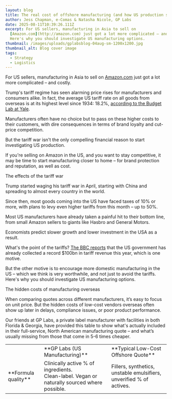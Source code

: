 ```yaml
---
layout: blog
title: The real cost of offshore manufacturing (and how US production solves it!)
author: Jess Chapman, e-Comas & Natasha Nicole, GP Labs
date: 2025-08-11T10:39:26.111Z
excerpt: For US sellers, manufacturing in Asia to sell on
  [Amazon.com](http://amazon.com) just got a lot more complicated – and costly.
  Here's why you should investigate US manufacturing options.
thumbnail: /images/uploads/gplabsblog-04aug-sm-1200x1200.jpg
thumbnail_alt: Blog cover image
tags:
  - Strategy
  - Logistics
---
```

<!--StartFragment-->

For US sellers, manufacturing in Asia to sell on [Amazon.com](http://amazon.com) just got a lot more complicated – and costly. 

Trump's tariff regime has seen alarming price rises for manufacturers and consumers alike. In fact, the average US tariff rate on all goods from overseas is at its highest level since 1934: 18.2%, [according to the Budget Lab at Yale](https://budgetlab.yale.edu/research/state-us-tariffs-july-28-2025).

Manufacturers often have no choice but to pass on these higher costs to their customers, with dire consequences in terms of brand loyalty and cut-price competition. 

But the tariff war isn't the only compelling financial reason to start investigating US production.

If you're selling on Amazon in the US, and you want to stay competitive, it may be time to start manufacturing closer to home – for brand protection and reputation, as well as cost. 

The effects of the tariff war

Trump started waging his tariff war in April, starting with China and spreading to almost every country in the world. 

Since then, most goods coming into the US have faced taxes of 10% or more, with plans to levy even higher tariffs from this month – up to 50%. 

Most US manufacturers have already taken a painful hit to their bottom line, from small Amazon sellers to giants like Hasbro and General Motors. 

Economists predict slower growth and lower investment in the USA as a result. 

What's the point of the tariffs? [The BBC reports](https://www.bbc.co.uk/news/articles/cqx2xx8qpl4o) that the US government has already collected a record $100bn in tariff revenue this year, which is one motive.

But the other motive is to encourage more domestic manufacturing in the US – which we think is very worthwhile, and not just to avoid the tariffs. Here's why you should investigate US manufacturing options. 

The hidden costs of manufacturing overseas 

When comparing quotes across different manufacturers, it’s easy to focus on unit price. But the hidden costs of low-cost vendors overseas often show up later in delays, compliance issues, or poor product performance.

Our friends at GP Labs, a private label manufacturer with facilities in both Florida & Georgia, have provided this table to show what's actually included in their full-service, North American manufacturing quote – and what’s usually missing from those that come in 5-6 times cheaper.



<table>
  <tr> 
    <td></td>
    <td>**GP Labs (US Manufacturing)**</td>
    <td>**Typical Low-Cost Offshore Quote**</td>
  </tr>
  <tr> 
    <td>**Formula quality**</td>
    <td>Clinically active % of ingredients. <br> Clean-label. Vegan or naturally sourced where possible.</td>
    <td>Fillers, synthetics, unstable emulsifiers, unverified % of actives.</td>
  </tr>
</table>



<!--EndFragment-->